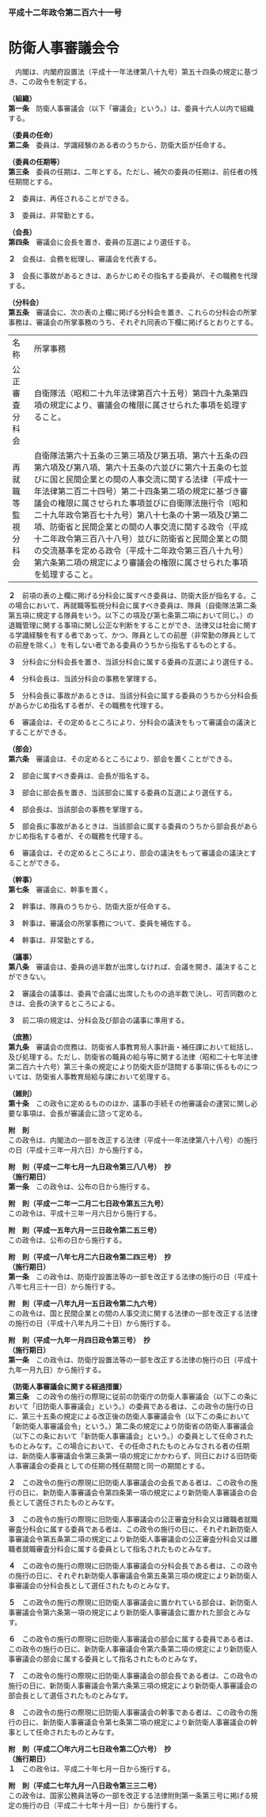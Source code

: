 ### 平成十二年政令第二百六十一号  
# 防衛人事審議会令  
　内閣は、内閣府設置法（平成十一年法律第八十九号）第五十四条の規定に基づき、この政令を制定する。  
  
**（組織）**  
**第一条**　防衛人事審議会（以下「審議会」という。）は、委員十六人以内で組織する。  
  
**（委員の任命）**  
**第二条**　委員は、学識経験のある者のうちから、防衛大臣が任命する。  
  
**（委員の任期等）**  
**第三条**　委員の任期は、二年とする。ただし、補欠の委員の任期は、前任者の残任期間とする。  
  
**２**　委員は、再任されることができる。  
  
**３**　委員は、非常勤とする。  
  
**（会長）**  
**第四条**　審議会に会長を置き、委員の互選により選任する。  
  
**２**　会長は、会務を総理し、審議会を代表する。  
  
**３**　会長に事故があるときは、あらかじめその指名する委員が、その職務を代理する。  
  
**（分科会）**  
**第五条**　審議会に、次の表の上欄に掲げる分科会を置き、これらの分科会の所掌事務は、審議会の所掌事務のうち、それぞれ同表の下欄に掲げるとおりとする。  

|||  
| --- | --- |  
|名称|所掌事務|  
|公正審査分科会|自衛隊法（昭和二十九年法律第百六十五号）第四十九条第四項の規定により、審議会の権限に属させられた事項を処理すること。|  
|再就職等監視分科会|自衛隊法第六十五条の三第三項及び第五項、第六十五条の四第六項及び第八項、第六十五条の六並びに第六十五条の七並びに国と民間企業との間の人事交流に関する法律（平成十一年法律第二百二十四号）第二十四条第二項の規定に基づき審議会の権限に属させられた事項並びに自衛隊法施行令（昭和二十九年政令第百七十九号）第八十七条の十第一項及び第二項、防衛省と民間企業との間の人事交流に関する政令（平成十二年政令第三百八十八号）並びに防衛省と民間企業との間の交流基準を定める政令（平成十二年政令第三百八十九号）第六条第二項の規定により審議会の権限に属させられた事項を処理すること。|  
  
  
**２**　前項の表の上欄に掲げる分科会に属すべき委員は、防衛大臣が指名する。この場合において、再就職等監視分科会に属すべき委員は、隊員（自衛隊法第二条第五項に規定する隊員をいう。以下この項及び第七条第二項において同じ。）の退職管理に関する事項に関し公正な判断をすることができ、法律又は社会に関する学識経験を有する者であって、かつ、隊員としての前歴（非常勤の隊員としての前歴を除く。）を有しない者である委員のうちから指名するものとする。  
  
**３**　分科会に分科会長を置き、当該分科会に属する委員の互選により選任する。  
  
**４**　分科会長は、当該分科会の事務を掌理する。  
  
**５**　分科会長に事故があるときは、当該分科会に属する委員のうちから分科会長があらかじめ指名する者が、その職務を代理する。  
  
**６**　審議会は、その定めるところにより、分科会の議決をもって審議会の議決とすることができる。  
  
**（部会）**  
**第六条**　審議会は、その定めるところにより、部会を置くことができる。  
  
**２**　部会に属すべき委員は、会長が指名する。  
  
**３**　部会に部会長を置き、当該部会に属する委員の互選により選任する。  
  
**４**　部会長は、当該部会の事務を掌理する。  
  
**５**　部会長に事故があるときは、当該部会に属する委員のうちから部会長があらかじめ指名する者が、その職務を代理する。  
  
**６**　審議会は、その定めるところにより、部会の議決をもって審議会の議決とすることができる。  
  
**（幹事）**  
**第七条**　審議会に、幹事を置く。  
  
**２**　幹事は、隊員のうちから、防衛大臣が任命する。  
  
**３**　幹事は、審議会の所掌事務について、委員を補佐する。  
  
**４**　幹事は、非常勤とする。  
  
**（議事）**  
**第八条**　審議会は、委員の過半数が出席しなければ、会議を開き、議決することができない。  
  
**２**　審議会の議事は、委員で会議に出席したものの過半数で決し、可否同数のときは、会長の決するところによる。  
  
**３**　前二項の規定は、分科会及び部会の議事に準用する。  
  
**（庶務）**  
**第九条**　審議会の庶務は、防衛省人事教育局人事計画・補任課において総括し、及び処理する。ただし、防衛省の職員の給与等に関する法律（昭和二十七年法律第二百六十六号）第三十条の規定により防衛大臣が諮問する事項に係るものについては、防衛省人事教育局給与課において処理する。  
  
**（雑則）**  
**第十条**　この政令に定めるもののほか、議事の手続その他審議会の運営に関し必要な事項は、会長が審議会に諮って定める。  
  
**附　則**  
この政令は、内閣法の一部を改正する法律（平成十一年法律第八十八号）の施行の日（平成十三年一月六日）から施行する。  
  
**附　則（平成一二年七月一九日政令第三八八号）　抄**  
**（施行期日）**  
**第一条**　この政令は、公布の日から施行する。  
  
**附　則（平成一二年一二月二七日政令第五三九号）**  
この政令は、平成十三年一月六日から施行する。  
  
**附　則（平成一五年六月一三日政令第二五三号）**  
この政令は、公布の日から施行する。  
  
**附　則（平成一八年七月二六日政令第二四三号）　抄**  
**（施行期日）**  
**第一条**　この政令は、防衛庁設置法等の一部を改正する法律の施行の日（平成十八年七月三十一日）から施行する。  
  
**附　則（平成一八年九月一五日政令第二九六号）**  
この政令は、国と民間企業との間の人事交流に関する法律の一部を改正する法律の施行の日（平成十八年九月二十日）から施行する。  
  
**附　則（平成一九年一月四日政令第三号）　抄**  
**（施行期日）**  
**第一条**　この政令は、防衛庁設置法等の一部を改正する法律の施行の日（平成十九年一月九日）から施行する。  
  
**（防衛人事審議会に関する経過措置）**  
**第三条**　この政令の施行の際現に従前の防衛庁の防衛人事審議会（以下この条において「旧防衛人事審議会」という。）の委員である者は、この政令の施行の日に、第三十五条の規定による改正後の防衛人事審議会令（以下この条において「新防衛人事審議会令」という。）第二条の規定により防衛省の防衛人事審議会（以下この条において「新防衛人事審議会」という。）の委員として任命されたものとみなす。この場合において、その任命されたものとみなされる者の任期は、新防衛人事審議会令第三条第一項の規定にかかわらず、同日における旧防衛人事審議会の委員としての任期の残任期間と同一の期間とする。  
  
**２**　この政令の施行の際現に旧防衛人事審議会の会長である者は、この政令の施行の日に、新防衛人事審議会令第四条第一項の規定により新防衛人事審議会の会長として選任されたものとみなす。  
  
**３**　この政令の施行の際現に旧防衛人事審議会の公正審査分科会又は離職者就職審査分科会に属する委員である者は、この政令の施行の日に、それぞれ新防衛人事審議会令第五条第二項の規定により新防衛人事審議会の公正審査分科会又は離職者就職審査分科会に属する委員として指名されたものとみなす。  
  
**４**　この政令の施行の際現に旧防衛人事審議会の分科会長である者は、この政令の施行の日に、それぞれ新防衛人事審議会令第五条第三項の規定により新防衛人事審議会の分科会長として選任されたものとみなす。  
  
**５**　この政令の施行の際現に旧防衛人事審議会に置かれている部会は、新防衛人事審議会令第六条第一項の規定により新防衛人事審議会に置かれた部会とみなす。  
  
**６**　この政令の施行の際現に旧防衛人事審議会の部会に属する委員である者は、この政令の施行の日に、新防衛人事審議会令第六条第二項の規定により新防衛人事審議会の部会に属する委員として指名されたものとみなす。  
  
**７**　この政令の施行の際現に旧防衛人事審議会の部会長である者は、この政令の施行の日に、新防衛人事審議会令第六条第三項の規定により新防衛人事審議会の部会長として選任されたものとみなす。  
  
**８**　この政令の施行の際現に旧防衛人事審議会の幹事である者は、この政令の施行の日に、新防衛人事審議会令第七条第二項の規定により新防衛人事審議会の幹事として任命されたものとみなす。  
  
**附　則（平成二〇年六月二七日政令第二〇六号）　抄**  
**（施行期日）**  
**１**　この政令は、平成二十年七月一日から施行する。  
  
**附　則（平成二七年九月一八日政令第三三二号）**  
この政令は、国家公務員法等の一部を改正する法律附則第一条第三号に掲げる規定の施行の日（平成二十七年十月一日）から施行する。  
  
